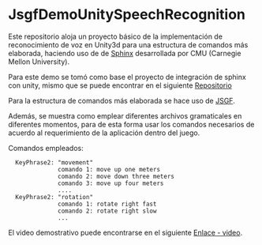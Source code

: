 # JsgfDemoUnitySpeechRecognition
Este repositorio aloja un proyecto básico de la implementación de reconocimiento de voz en Unity3d para una estructura de comandos más elaborada, haciendo uso de de [Sphinx](http://cmusphinx.sourceforge.net/) desarrollada por CMU (Carnegie Mellon University).

Para este demo se tomó como base el proyecto de integración de sphinx con unity, mismo que se puede encontrar en el siguiente [Repositorio](https://github.com/MegaTherion/pruebaunitysphinx)

Para la estructura de comandos más elaborada se hace uso de [JSGF](https://www.w3.org/TR/jsgf/).

Además, se muestra como emplear diferentes archivos gramaticales en diferentes momentos, para de esta forma usar los comandos necesarios de acuerdo al requerimiento de la aplicación dentro del juego.

Comandos empleados:

      KeyPhrase2: "movement"
                  comando 1: move up one meters
                  comando 2: move down three meters
                  comando 3: move up four meters
                  ....
      KeyPhrase2: "rotation"
                  comando 1: rotate right fast
                  comando 2: rotate right slow
                  ...
El video demostrativo puede encontrarse en el siguiente [Enlace - video](https://www.youtube.com).

